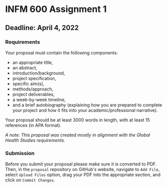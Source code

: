 # INFM 600 Assignment 1
## Deadline: April 4, 2022

### Requirements

Your proposal must contain the following components:

- an appropriate title, 
- an abstract, 
- introduction/background, 
- project specification, 
- specific aim(s), 
- methods/approach, 
- project deliverables, 
- a week-by-week timeline, 
- and a brief autobiography (explaining how you are prepared to complete your project and how it fits into your academic/professional narrative). 
 
Your proposal should be at least 3000 words in length, with at least 15 references (in APA format). 

*A note: This proposal was created mostly in alignment with the Global Health Studies requirements.*

### Submission

Before you submit your proposal please make sure it is converted to PDF. Then, in the `proposal` repository on GitHub's website, navigate to `Add File`, select `Upload Files` option, drag your PDF into the appropriate section, and click on `Commit Changes`.
